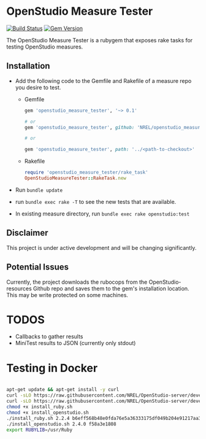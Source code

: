 # OpenStudio Measure Tester

[![Build Status](https://travis-ci.org/NREL/OpenStudio-measure-tester-gem.svg?branch=develop)](https://travis-ci.org/NREL/OpenStudio-measure-tester-gem)
[![Gem Version](https://badge.fury.io/rb/openstudio_measure_tester.svg)](https://badge.fury.io/rb/openstudio_measure_tester)

The OpenStudio Measure Tester is a rubygem that exposes rake tasks for testing OpenStudio measures.

## Installation

* Add the following code to the Gemfile and Rakefile of a measure repo you desire to test.

    * Gemfile
        ```ruby
        gem 'openstudio_measure_tester', '~> 0.1'
        
        # or 
        gem 'openstudio_measure_tester', github: 'NREL/openstudio_measure_tester_gem'
        
        # or
        
        gem 'openstudio_measure_tester', path: '../<path-to-checkout>'
        ```
    
    * Rakefile
    
        ```ruby
        require 'openstudio_measure_tester/rake_task'
        OpenStudioMeasureTester::RakeTask.new
        ```
    
* Run `bundle update`
* run `bundle exec rake -T` to see the new tests that are available.
* In existing measure directory, run `bundle exec rake openstudio:test`

## Disclaimer

This project is under active development and will be changing significantly.

## Potential Issues

Currently, the project downloads the rubocops from the OpenStudio-resources Github repo and saves them to the gem's installation location. This may be write protected on some machines.


# TODOS

* Callbacks to gather results
* MiniTest results to JSON (currently only stdout) 

# Testing in Docker

```bash

apt-get update && apt-get install -y curl
curl -sLO https://raw.githubusercontent.com/NREL/OpenStudio-server/develop/docker/deployment/scripts/install_ruby.sh
curl -sLO https://raw.githubusercontent.com/NREL/OpenStudio-server/develop/docker/deployment/scripts/install_openstudio.sh
chmod +x install_ruby.sh
chmod +x install_openstudio.sh
./install_ruby.sh 2.2.4 b6eff568b48e0fda76e5a36333175df049b204e91217aa32a65153cc0cdcb761
./install_openstudio.sh 2.4.0 f58a3e1808
export RUBYLIB=/usr/Ruby

```
